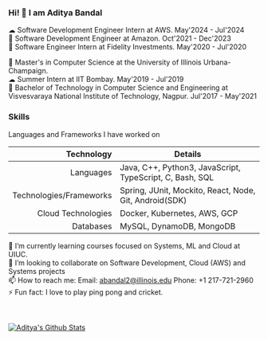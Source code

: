 ### Hi! 👋 I am Aditya Bandal

☁ Software Development Engineer Intern at AWS. May'2024 - Jul'2024 </br>
🏦 Software Development Engineer at Amazon. Oct'2021 - Dec'2023 </br>
🏦 Software Engineer Intern at Fidelity Investments. May'2020 - Jul'2020 </br>


📖 Master's in Computer Science at the University of Illinois Urbana-Champaign. </br>
☁ Summer Intern at IIT Bombay. May'2019 - Jul'2019 </br>
📖 Bachelor of Technology in Computer Science and Engineering at Visvesvaraya National Institute of Technology, Nagpur. Jul'2017 - May'2021 </br>

### Skills

<summary>Languages and Frameworks I have worked on </summary>

| Technology | Details |
|-----:|-----------|
|     Languages | Java, C++, Python3, JavaScript, TypeScript, C, Bash, SQL|
|     Technologies/Frameworks | Spring, JUnit, Mockito, React, Node, Git, Android(SDK) |
|     Cloud Technologies | Docker, Kubernetes, AWS, GCP       |
|     Databases | MySQL, DynamoDB, MongoDB      |


🌱 I’m currently learning courses focused on Systems, ML and Cloud at UIUC. </br>
👯 I’m looking to collaborate on Software Development, Cloud (AWS) and Systems projects </br>
📫 How to reach me: Email: abandal2@illinois.edu  Phone: +1 217-721-2960 </br>
⚡ Fun fact: I love to play ping pong and cricket. </br>
</br>
</br>
  
[![Aditya's Github Stats](https://github-readme-stats.vercel.app/api?username=adityabandal&show_icons=true&count_private=true&theme=blue)](https://github.com/adityabandal/github-readme-stats)







